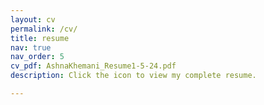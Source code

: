 ```yaml
---
layout: cv
permalink: /cv/
title: resume
nav: true
nav_order: 5
cv_pdf: AshnaKhemani_Resume1-5-24.pdf
description: Click the icon to view my complete resume.

---
```

